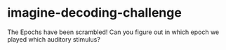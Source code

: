 # imagine-decoding-challenge
The Epochs have been scrambled! Can you figure out in which epoch we played which auditory stimulus?
